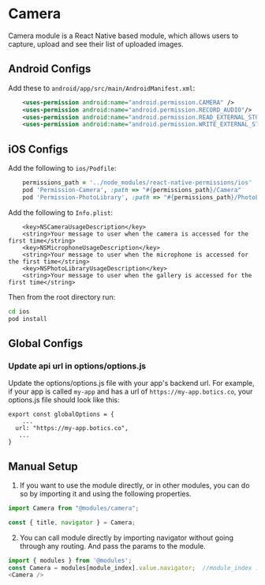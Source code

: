 # Camera
Camera module is a React Native based module, which allows users to capture, upload and see their list of uploaded images.

## Android Configs

Add these to `android/app/src/main/AndroidManifest.xml`:

```xml
    <uses-permission android:name="android.permission.CAMERA" />
    <uses-permission android:name="android.permission.RECORD_AUDIO"/>
    <uses-permission android:name="android.permission.READ_EXTERNAL_STORAGE" />
    <uses-permission android:name="android.permission.WRITE_EXTERNAL_STORAGE" />
```

## iOS Configs

Add the following to `ios/Podfile`:

```ruby
    permissions_path = '../node_modules/react-native-permissions/ios'
    pod 'Permission-Camera', :path => "#{permissions_path}/Camera"
    pod 'Permission-PhotoLibrary', :path => "#{permissions_path}/PhotoLibrary"
```

Add the following to `Info.plist`:

```xml-property-list
    <key>NSCameraUsageDescription</key>
    <string>Your message to user when the camera is accessed for the first time</string>
    <key>NSMicrophoneUsageDescription</key>
    <string>Your message to user when the microphone is accessed for the first time</string>
    <key>NSPhotoLibraryUsageDescription</key>
    <string>Your message to user when the gallery is accessed for the first time</string>
```

Then from the root directory run:

```sh
cd ios
pod install
```

## Global Configs
### Update api url in options/options.js

Update the options/options.js file with your app's backend url. For example, if your app is called `my-app` and has a url of `https://my-app.botics.co`, your options.js file should look like this: 

```
export const globalOptions = {
    ...
  url: "https://my-app.botics.co",
   ...
}
```

## Manual Setup

1. If you want to use the module directly, or in other modules, you can do so by importing it and using the following properties.

```javascript
import Camera from "@modules/camera";

const { title, navigator } = Camera;
```

2. You can call module directly by importing navigator without going through any routing. And pass the params to the module.

```javascript
import { modules } from '@modules';
const Camera = modules[module_index].value.navigator;  //module_index : position of the module in modules folder
<Camera />
```
